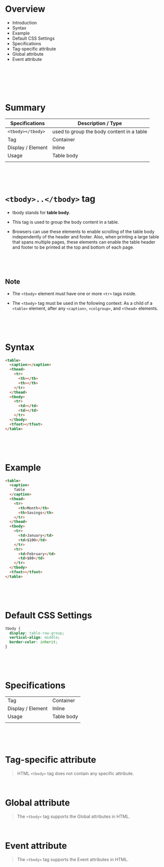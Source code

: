# Overview

- Introduction
- Syntax
- Example
- Default CSS Settings
- Specifications
- Tag-specific attribute
- Global attribute
- Event attribute

&nbsp;

&nbsp;

&nbsp;

# Summary

| Specifications    | Description / Type                        |
| ----------------- | ----------------------------------------- |
| `<tbody></tbody>` | used to group the body content in a table |
| Tag               | Container                                 |
| Display / Element | Inline                                    |
| Usage             | Table body                                |
|                   |                                           |

&nbsp;

&nbsp;

# `<tbody>..</tbody>` tag

- tbody stands for **table body**.

- This tag is used to group the body content in a table.

- Browsers can use these elements to enable scrolling of the table body independently of the header and footer. Also, when printing a large table that spans multiple pages, these elements can enable the table header and footer to be printed at the top and bottom of each page.

&nbsp;

&nbsp;

## Note

- The `<tbody>` element must have one or more `<tr>` tags inside.

- The `<tbody>` tag must be used in the following context: As a child of a `<table>` element, after any `<caption>`, `<colgroup>`, and `<thead>` elements.

&nbsp;

&nbsp;

# Syntax

```html
<table>
  <caption></caption>
  <thead>
    <tr>
      <th></th>
      <th></th>
    </tr>
  </thead>
  <tbody>
    <tr>
      <td></td>
      <td></td>
    </tr>
  </tbody>
  <tfoot></tfoot>
</table>
```

&nbsp;

&nbsp;

# Example

```html
<table>
  <caption>
    Table
  </caption>
  <thead>
    <tr>
      <th>Month</th>
      <th>Savings</th>
    </tr>
  </thead>
  <tbody>
    <tr>
      <td>January</td>
      <td>$100</td>
    </tr>
    <tr>
      <td>February</td>
      <td>$80</td>
    </tr>
  </tbody>
  <tfoot></tfoot>
</table>
```

&nbsp;

&nbsp;

# Default CSS Settings

```css
tbody {
  display: table-row-group;
  vertical-align: middle;
  border-color: inherit;
}
```

&nbsp;

&nbsp;

# Specifications

|                   |            |
| ----------------- | ---------- |
| Tag               | Container  |
| Display / Element | Inline     |
| Usage             | Table body |
|                   |            |

&nbsp;

&nbsp;

# Tag-specific attribute

> HTML `<tbody>` tag does not contain any specific attribute.

&nbsp;

# Global attribute

> The `<tbody>` tag supports the Global attributes in HTML.

&nbsp;

# Event attribute

> The `<tbody>` tag supports the Event attributes in HTML.

&nbsp;

&nbsp;

&nbsp;
&nbsp;
&nbsp;
&nbsp;
&nbsp;
&nbsp;
&nbsp;
